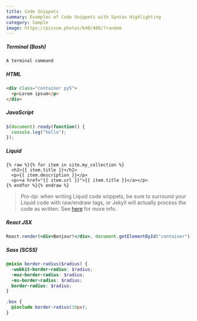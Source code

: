 ```yaml
---
title: Code Snippets 
summary: Examples of Code Snippets with Syntax Highlighting
category: Sample
image: https://picsum.photos/640/480/?random
---
```


##### Terminal (Bash)

```bash
A terminal command
```

##### HTML

```html
<div class="container py5">
  <p>Lorem ipsum</p>
</div>
```

##### JavaScript

```javascript
$(document).ready(function() {
  console.log("hello");
});
```

##### Liquid

```liquid
{% raw %}{% for item in site.my_collection %}
  <h2>{{ item.title }}</h2>
  <p>{{ item.description }}</p>
  <p><a href="{{ item.url }}">{{ item.title }}</a></p>
{% endfor %}{% endraw %}
```

> _Pro-tip_: when writing Liquid code snippets, be sure to surround your Liquid code with raw/endraw tags, or Jekyll will actually process the code as written. See [here](https://shopify.github.io/liquid/tags/raw/) for more info.

##### React JSX

```jsx
React.render(<div>Bonjour!</div>, document.getElementById("container"));
```

##### Sass (SCSS)

```scss
@mixin border-radius($radius) {
  -webkit-border-radius: $radius;
  -moz-border-radius: $radius;
  -ms-border-radius: $radius;
  border-radius: $radius;
}

.box {
  @include border-radius(10px);
}
```

